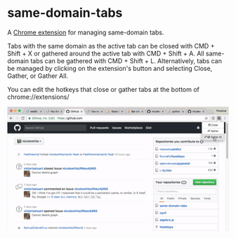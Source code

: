 # same-domain-tabs

A [Chrome extension](https://chrome.google.com/webstore/detail/manage-tabs-by-domain/jgjhgpeaejjahlbcgijdibooomicdcfi)
for managing same-domain tabs.

Tabs with the same domain as the active tab can be closed with CMD + Shift + X or gathered around the active tab with
CMD + Shift + A. All same-domain tabs can be gathered with CMD + Shift + L. Alternatively, tabs can be managed by
clicking on the extension's button and selecting Close, Gather, or Gather All.

You can edit the hotkeys that close or gather tabs at the bottom of chrome://extensions/

<p align="center"><img src="demo.gif" /></p>
